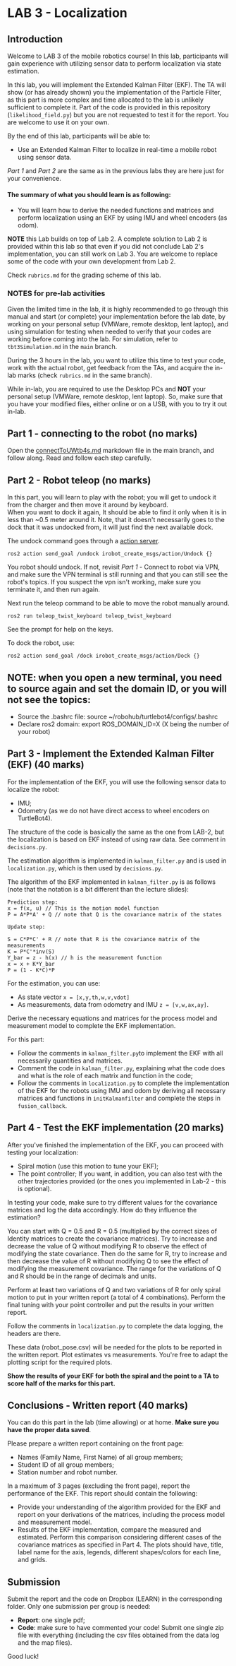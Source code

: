 # LAB 3 - Localization

## Introduction

Welcome to LAB 3 of the mobile robotics course! 
In this lab, participants will gain experience with utilizing sensor data to perform localization via state estimation.

In this lab, you will implement the Extended Kalman Filter (EKF). The TA will show (or has already shown) you the implementation of the Particle Filter, as this part is more complex and time allocated to the lab is unlikely sufficient to complete it. Part of the code is provided in this repository (```likelihood_field.py```) but you are not requested to test it for the report. You are welcome to use it on your own.

By the end of this lab, participants will be able to:
- Use an Extended Kalman Filter to localize in real-time a mobile robot using sensor data.

*Part 1* and *Part 2* are the same as in the previous labs they are here just for your convenience.


#### The summary of what you should learn is as following:
- You will learn how to derive the needed functions and matrices and perform localization using an EKF by using IMU and wheel encoders (as odom).

**NOTE** this Lab builds on top of Lab 2. A complete solution to Lab 2 is provided within this lab so that even if you did not conclude Lab 2's implementation, you can still work on Lab 3. You are welcome to replace some of the code with your own development from Lab 2.

Check ```rubrics.md``` for the grading scheme of this lab.

### NOTES for pre-lab activities
Given the limited time in the lab, it is highly recommended to go through this manual and start (or complete) your implementation before the lab date, by working on your personal setup (VMWare, remote desktop, lent laptop), and using simulation for testing when needed to verify that your codes are working before coming into the lab. For simulation, refer to `tbt3Simulation.md` in the `main` branch.

During the 3 hours in the lab, you want to utilize this time to test your code, work with the actual robot, get feedback from the TAs, and acquire the in-lab marks (check `rubrics.md` in the same branch).

While in-lab, you are required to use the Desktop PCs and **NOT** your personal setup (VMWare, remote desktop, lent laptop). So, make sure that you have your modified files, either online or on a USB, with you to try it out in-lab. 

## Part 1 - connecting to the robot (no marks)
Open the [connectToUWtb4s.md](https://github.com/aalghooneh/MTE544_student/blob/main/connectToUWtb4s.md) markdown file in the main branch, and follow along. Read and follow each step carefully.

## Part 2 - Robot teleop (no marks)

In this part, you will learn to play with the robot; you will get to undock it from the charger and then move it around by keyboard.  
When you want to dock it again, It should be able to find it only when it is in less than ~0.5 meter around it. Note, that it doesn't
necessarily goes to the dock that it was undocked from, it will just find the next available dock.

The undock command goes through a [action server](https://docs.ros.org/en/humble/Tutorials/Intermediate/Writing-an-Action-Server-Client/Cpp.html).

```
ros2 action send_goal /undock irobot_create_msgs/action/Undock {}
```
You robot should undock.
If not, revisit *Part 1* - Connect to robot via VPN, and make sure the VPN terminal is still running and that you can still see the robot's topics. If you suspect the vpn isn't working, make sure you terminate it, and then run again.

Next run the teleop command to be able to move the robot manually around.

```
ros2 run teleop_twist_keyboard teleop_twist_keyboard
```

See the prompt for help on the keys. 

To dock the robot, use:

```
ros2 action send_goal /dock irobot_create_msgs/action/Dock {}
```

## NOTE: when you open a new terminal, you need to source again and set the domain ID, or you will not see the topics:

- Source the .bashrc file: source ~/robohub/turtlebot4/configs/.bashrc
- Declare ros2 domain: export ROS_DOMAIN_ID=X (X being the number of your robot)

## Part 3 - Implement the Extended Kalman Filter (EKF) (40 marks)
For the implementation of the EKF, you will use the following sensor data to localize the robot:
- IMU;
- Odometry (as we do not have direct access to wheel encoders on TurtleBot4).
  
The structure of the code is basically the same as the one from LAB-2, but the localization is based on EKF instead of using raw data. See comment in ```decisions.py```.

The estimation algorithm is implemented in ```kalman_filter.py``` and is used in ```localization.py```, which is then used by ```decisions.py```.

The algorithm of the EKF implemented in ```kalman_filter.py``` is as follows (note that the notation is a bit different than the lecture slides):

```
Prediction step:
x = f(x, u) // This is the motion model function
P = A*P*A' + Q // note that Q is the covariance matrix of the states
```

```
Update step:

S = C*P*C' + R // note that R is the covariance matrix of the measurements
K = P*C'*inv(S)
Y_bar = z - h(x) // h is the measurement function
x = x + K*Y_bar
P = (1 - K*C)*P
```

For the estimation, you can use:
- As state vector ```x = [x,y,th,w,v,vdot]```
- As measurements, data from odometry and IMU ```z = [v,w,ax,ay]```. 

Derive the necessary equations and matrices for the process model and measurement model to complete the EKF implementation.

For this part:
- Follow the comments in ```kalman_filter.py```to implement the EKF with all necessarily quantities and matrices.
- Comment the code in ```kalman_filter.py```, explaining what the code does and what is the role of each matrix and function in the code; 
- Follow the comments in ```localization.py``` to complete the implementation of the EKF for the robots using IMU and odom by deriving all necessary matrices and functions in ```initKalmanfilter``` and complete the steps in ```fusion_callback```.

## Part 4 - Test the EKF implementation (20 marks)
After you've finished the implementation of the EKF, you can proceed with testing your localization:
- Spiral motion (use this motion to tune your EKF);
- The point controller;
If you want, in addition, you can also test with the other trajectories provided (or the ones you implemented in Lab-2 - this is optional).

In testing your code, make sure to try different values for the covariance matrices and log the data accordingly. How do they influence the estimation?

You can start with Q = 0.5 and R = 0.5 (multiplied by the correct sizes of Identity matrices to create the covariance matrices). Try to increase and decrease the value of Q without modifying R to observe the effect of modifying the state covariance. Then do the same for R, try to increase and then decrease the value of R without modifying Q to see the effect of modifying the measurement covariance. The range for the variations of Q and R should be in the range of decimals and units. 

Perform at least two variations of Q and two variations of R for only spiral motion to put in your written report (a total of 4 combinations).
Perform the final tuning with your point controller and put the results in your written report.

Follow the comments in ```localization.py``` to complete the data logging, the headers are there.

These data (robot_pose.csv) will be needed for the plots to be reported in the written report. Plot estimates vs measurements. You're free to adapt the plotting script for the required plots.

**Show the results of your EKF for both the spiral and the point to a TA to score half of the marks for this part.**


## Conclusions - Written report (40 marks)
You can do this part in the lab (time allowing) or at home. **Make sure you have the proper data saved**.

Please prepare a written report containing on the front page:
- Names (Family Name, First Name) of all group members;
- Student ID of all group members;
- Station number and robot number.

In a maximum of 3 pages (excluding the front page), report the performance of the EKF. This report should contain the following:

* Provide your understanding of the algorithm provided for the EKF and report on your derivations of the matrices, including the process model and measurement model. 
* Results of the EKF implementation, compare the measured and estimated. Perform this comparison considering different cases of the covariance matrices as specified in Part 4. The plots should have, title, label name for the axis, legends, different shapes/colors for each line, and grids. 

## Submission

Submit the report and the code on Dropbox (LEARN) in the corresponding folder. Only one submission per group is needed:
- **Report**: one single pdf;
- **Code**: make sure to have commented your code! Submit one single zip file with everything (including the csv files obtained from the data log and the map files).


Good luck!
